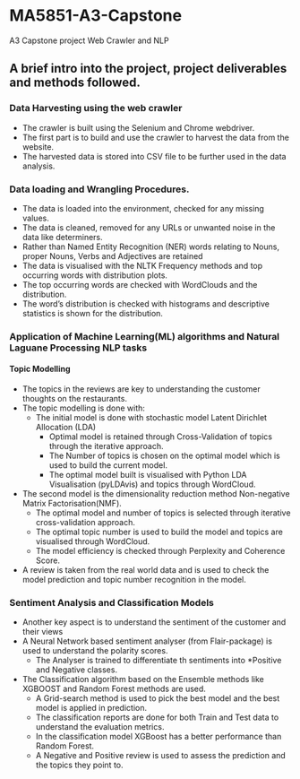 # MA5851-A3-Capstone
A3 Capstone project Web Crawler and NLP 

## A brief intro into the project, project deliverables and methods followed.

### Data Harvesting using the web crawler
- The crawler is built using the Selenium and Chrome webdriver.
- The first part is to build and use the crawler to harvest the data from the website.
- The harvested data is stored into CSV file to be further used in the data analysis.
 
### Data loading and Wrangling Procedures.
- The data is loaded into the environment, checked for any missing values.
- The data is cleaned, removed for any URLs or unwanted noise in the data like determiners.
- Rather than Named Entity Recognition (NER) words relating to Nouns, proper Nouns, Verbs and Adjectives are retained
- The data is visualised with the NLTK Frequency methods and top occurring words with distribution plots.
- The top occurring words are checked with WordClouds and the distribution.
- The word’s distribution is checked with histograms and descriptive statistics is shown for the distribution.
 
### Application of Machine Learning(ML) algorithms and Natural Laguane Processing NLP tasks
#### Topic Modelling
- The topics in the reviews are key to understanding the customer thoughts on the restaurants.
- The topic modelling is done with:
  - The initial model is done with stochastic model Latent Dirichlet Allocation (LDA)
    - Optimal model is retained through Cross-Validation of topics through the iterative approach.
    - The Number of topics is chosen on the optimal model which is used to build the current model.
    - The optimal model built is visualised with Python LDA Visualisation (pyLDAvis) and topics through WordCloud.
 - The second model is the dimensionality reduction method Non-negative Matrix Factorisation(NMF).
   - The optimal model and number of topics is selected through iterative cross-validation approach.
   - The optimal topic number is used to build the model and topics are visualised through WordCloud.
   - The model efficiency is checked through Perplexity and Coherence Score.
 - A review is taken from the real world data and is used to check the model prediction and topic number recognition in the model.
 
### Sentiment Analysis and Classification Models
- Another key aspect is to understand the sentiment of the customer and their views
- A Neural Network based sentiment analyser (from Flair-package) is used to understand the polarity scores.
  - The Analyser is trained to differentiate th sentiments into *Positive and Negative classes.
- The Classification algorithm based on the Ensemble methods like XGBOOST and Random Forest methods are used.
  - A Grid-search method is used to pick the best model and the best model is applied in prediction.
  - The classification reports are done for both Train and Test data to understand the evaluation metrics.
  - In the classification model XGBoost has a better performance than Random Forest.
  - A Negative and Positive review is used to assess the prediction and the topics they point to.
